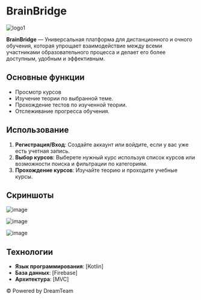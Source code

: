 # BrainBridge

![logo1](https://github.com/user-attachments/assets/80798bc6-5498-48b4-a527-cd1fa49ac47c)

**BrainBridge** — Универсальная платформа для дистанционного и очного обучения, которая упрощает взаимодействие между всеми участниками образовательного процесса и делает его более доступным, удобным и эффективным.

## Основные функции

- Просмотр курсов
- Изучение теории по выбранной теме.
- Прохождение тестов по изученной теории.
- Отслеживание прогресса обучения.

## Использование

1. **Регистрация/Вход**: Создайте аккаунт или войдите, если у вас уже есть учетная запись.
2. **Выбор курсов**: Выберете нужный курс используя список курсов или возможности поиска и фильтрации по категориям.
3. **Прохождение курсов**: Изучайте теорию и проходите учебные курсы.

## Скриншоты

![image](https://github.com/user-attachments/assets/335f2ba5-a63f-4d1f-b886-3acc8e89aaf8)

![image](https://github.com/user-attachments/assets/7a926f44-e798-42ba-b4c6-f0c1d1bfd771)

![image](https://github.com/user-attachments/assets/85391a9c-d9a8-4304-b07c-70de9d1c39df)

## Технологии

- **Язык программирования**: [Kotlin]
- **База данных**: [Firebase]
- **Архитектура**: [MVC]

© Powered by DreamTeam
